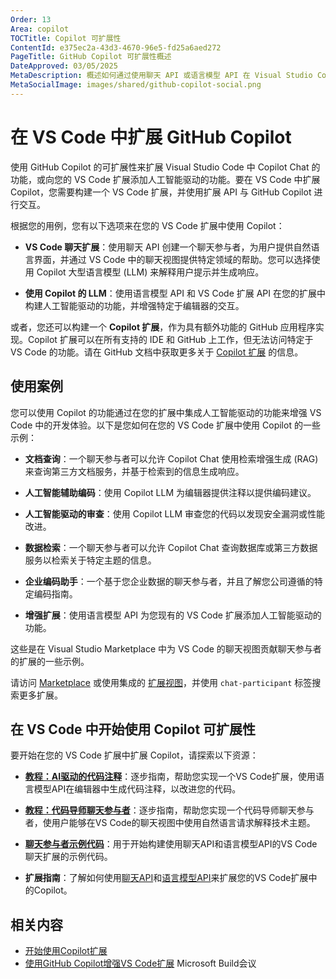 ```yaml
---
Order: 13
Area: copilot
TOCTitle: Copilot 可扩展性
ContentId: e375ec2a-43d3-4670-96e5-fd25a6aed272
PageTitle: GitHub Copilot 可扩展性概述
DateApproved: 03/05/2025
MetaDescription: 概述如何通过使用聊天 API 或语言模型 API 在 Visual Studio Code 扩展中扩展 GitHub Copilot。
MetaSocialImage: images/shared/github-copilot-social.png
---
```

# 在 VS Code 中扩展 GitHub Copilot

使用 GitHub Copilot 的可扩展性来扩展 Visual Studio Code 中 Copilot Chat 的功能，或向您的 VS Code 扩展添加人工智能驱动的功能。要在 VS Code 中扩展 Copilot，您需要构建一个 VS Code 扩展，并使用扩展 API 与 GitHub Copilot 进行交互。

根据您的用例，您有以下选项来在您的 VS Code 扩展中使用 Copilot：

- **VS Code 聊天扩展**：使用聊天 API 创建一个聊天参与者，为用户提供自然语言界面，并通过 VS Code 中的聊天视图提供特定领域的帮助。您可以选择使用 Copilot 大型语言模型 (LLM) 来解释用户提示并生成响应。

- **使用 Copilot 的 LLM**：使用语言模型 API 和 VS Code 扩展 API 在您的扩展中构建人工智能驱动的功能，并增强特定于编辑器的交互。

或者，您还可以构建一个 **Copilot 扩展**，作为具有额外功能的 GitHub 应用程序实现。Copilot 扩展可以在所有支持的 IDE 和 GitHub 上工作，但无法访问特定于 VS Code 的功能。请在 GitHub 文档中获取更多关于 [Copilot 扩展](https://docs.github.com/en/copilot/building-copilot-extensions/about-building-copilot-extensions) 的信息。

## 使用案例

您可以使用 Copilot 的功能通过在您的扩展中集成人工智能驱动的功能来增强 VS Code 中的开发体验。以下是您如何在您的 VS Code 扩展中使用 Copilot 的一些示例：

- **文档查询**：一个聊天参与者可以允许 Copilot Chat 使用检索增强生成 (RAG) 来查询第三方文档服务，并基于检索到的信息生成响应。

- **人工智能辅助编码**：使用 Copilot LLM 为编辑器提供注释以提供编码建议。

- **人工智能驱动的审查**：使用 Copilot LLM 审查您的代码以发现安全漏洞或性能改进。

- **数据检索**：一个聊天参与者可以允许 Copilot Chat 查询数据库或第三方数据服务以检索关于特定主题的信息。

- **企业编码助手**：一个基于您企业数据的聊天参与者，并且了解您公司遵循的特定编码指南。

- **增强扩展**：使用语言模型 API 为您现有的 VS Code 扩展添加人工智能驱动的功能。

这些是在 Visual Studio Marketplace 中为 VS Code 的聊天视图贡献聊天参与者的扩展的一些示例。

<div class="marketplace-extensions-chat"></div>

请访问 [Marketplace](https://marketplace.visualstudio.com/search?term=tag%3Achat-participant&target=VSCode&category=All%20categories&sortBy=Relevance) 或使用集成的 [扩展视图](/i18n/zh-cn/docs/configure/extensions/extension-marketplace.md)，并使用 `chat-participant` 标签搜索更多扩展。

## 在 VS Code 中开始使用 Copilot 可扩展性

要开始在您的 VS Code 扩展中扩展 Copilot，请探索以下资源：
- [**教程：AI驱动的代码注释**](/api/extension-guides/language-model-tutorial.md)：逐步指南，帮助您实现一个VS Code扩展，使用语言模型API在编辑器中生成代码注释，以改进您的代码。

- [**教程：代码导师聊天参与者**](/api/extension-guides/chat-tutorial.md)：逐步指南，帮助您实现一个代码导师聊天参与者，使用户能够在VS Code的聊天视图中使用自然语言请求解释技术主题。

- [**聊天参与者示例代码**](https://github.com/microsoft/vscode-extension-samples/tree/main/chat-sample)：用于开始构建使用聊天API和语言模型API的VS Code聊天扩展的示例代码。

- **扩展指南**：了解如何使用[聊天API](/api/extension-guides/chat.md)和[语言模型API](/api/extension-guides/language-model.md)来扩展您的VS Code扩展中的Copilot。

## 相关内容

- [开始使用Copilot扩展](https://github.com/features/copilot/extensions)
- [使用GitHub Copilot增强VS Code扩展](https://www.youtube.com/watch?v=YI7kjWzIiTM) Microsoft Build会议